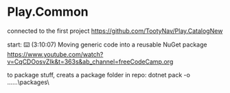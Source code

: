 # Play.Common

connected to the first project https://github.com/TootyNav/Play.CatalogNew

start:
⌨️ (3:10:07) Moving generic code into a reusable NuGet package https://www.youtube.com/watch?v=CqCDOosvZIk&t=363s&ab_channel=freeCodeCamp.org

to package stuff, creats a package folder in repo:
dotnet pack -o ..\..\..\packages\
